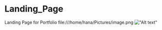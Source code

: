 # Landing_Page

Landing Page for Portfolio
file:///home/hana/Pictures/image.png
!["Alt text"](file:///home/hana/Pictures/image.png)